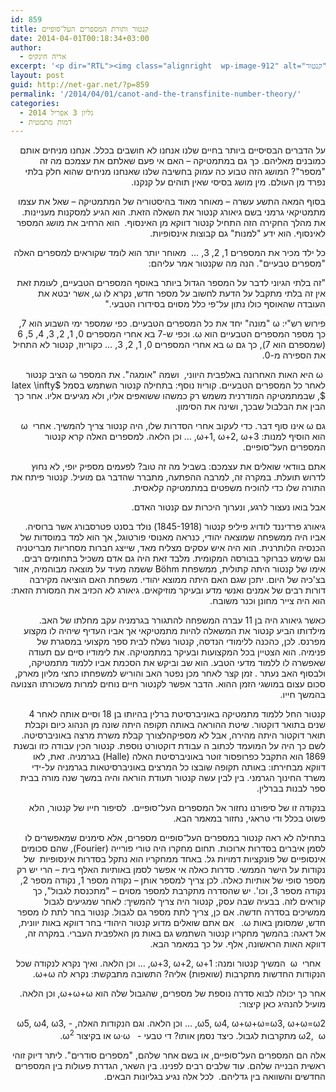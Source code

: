 ```yaml
---
id: 859
title: קנטור ותורת המספרים העל־סופיים
date: 2014-04-01T00:18:34+03:00
author:
  - אריה חינקיס
excerpt: '<p dir="RTL"><img class="alignright  wp-image-912" alt="קנטור" src="http://net-gar.net/wp-content/uploads/2014/03/קנטור-150x150.jpg" width="90" height="90" />על הדברים הבסיסיים ביותר בחיים שלנו אנחנו לא חושבים בכלל. אנחנו מניחים אותם כמובנים מאליהם. כך גם במתמטיקה – האם אי פעם שאלתם את עצמכם מה זה "מספר"? המושג הזה טבוע כה עמוק בחשיבה שלנו שאנחנו מניחים שהוא חלק בלתי נפרד מן העולם. מין מושג בסיסי שאין תוהים על קנקנו.בסוף המאה התשע עשרה – מאוחר מאוד בהיסטוריה של המתמטיקה – שאל את עצמו מתמטיקאי גרמני בשם גיאורג קנטור את השאלה הזאת בדיוק..</p>'
layout: post
guid: http://net-gar.net/?p=859
permalink: '/2014/04/01/canot-and-the-transfinite-number-theory/'
categories:
  - גליון 3 אפריל 2014
  - דמות מתמטית
---
```

<p dir="RTL">
  על הדברים הבסיסיים ביותר בחיים שלנו אנחנו לא חושבים בכלל. אנחנו מניחים אותם כמובנים מאליהם. כך גם במתמטיקה – האם אי פעם שאלתם את עצמכם מה זה "מספר"? המושג הזה טבוע כה עמוק בחשיבה שלנו שאנחנו מניחים שהוא חלק בלתי נפרד מן העולם. מין מושג בסיסי שאין תוהים על קנקנו.
</p>

<p dir="RTL">
  בסוף המאה התשע עשרה – מאוחר מאוד בהיסטוריה של המתמטיקה – שאל את עצמו מתמטיקאי גרמני בשם גיאורג קנטור את השאלה הזאת. הוא הגיע למסקנות מעניינות. את מהלך החקירה הזה התחיל קנטור דווקא מן האינסוף.  הוא הרחיב את מושג המספר לאינסוף. הוא ידע "למנות" גם קבוצות אינסופיות.
</p>

<p dir="RTL">
  כל ילד מכיר את המספרים 1, 2, 3, &#8230;  מאוחר יותר הוא לומד שקוראים למספרים האלה "מספרים טבעיים". הנה מה שקנטור אמר עליהם:
</p>

<p dir="RTL">
  "זה בלתי הגיוני לדבר על המספר הגדול ביותר באוסף המספרים הטבעיים, לעומת זאת אין זה בלתי מתקבל על הדעת לחשוב על מספר חדש, נקרא לו ω, אשר יבטא את העובדה שהאוסף כולו נתון על־פי כלל מסוים בסידורו הטבעי."
</p>

<p dir="RTL">
  פירוש רש"י: ω "מונה" יחד את כל המספרים הטבעיים. כפי שמספר ימי השבוע הוא 7, כך מספר המספרים הטבעיים הוא ω. וכפי ש-7 בא אחרי המספרים 0, 1, 2, 3, 4, 5, 6 (שמספרם הוא 7), כך גם ω בא אחרי המספרים 0, 1, 2, 3, … כקוריוז, קנטור לא התחיל את הספירה מ-0.
</p>

<p dir="RTL">
   ω היא האות האחרונה באלפבית היווני,  ושמה "אומגה". את המספר ω הציב קנטור לאחר כל המספרים הטבעיים. קוריוז נוסף: בתחילה קנטור השתמש בסמל $latex \infty $, שבמתמטיקה המודרנית משמש רק כמשהו ששואפים אליו, ולא מגיעים אליו. אחר כך הבין את הבלבול שבכך, ושינה את הסימון.
</p>

<p dir="RTL">
  גם ω אינו סוף דבר. כדי לעקוב אחרי הסדרות שלו, היה קנטור צריך להמשיך. אחרי  ω הוא הוסיף למנות: ω+1, ω+2, ω+3, &#8230; וכן הלאה. למספרים האלה קרא קנטור המספרים העל־סופיים.
</p>

<p dir="RTL">
  אתם בוודאי שואלים את עצמכם: בשביל מה זה טוב? לפעמים מספיק יופי, לא נחוץ לדרוש תועלת. במקרה זה, למרבה ההפתעה, מתברר שהדבר גם מועיל. קנטור פיתח את התורה שלו כדי להוכיח משפטים במתמטיקה קלאסית.
</p>

<p dir="RTL">
  אבל בואו נעצור לרגע, ונערוך היכרות עם קנטור האדם.
</p>

<p dir="RTL">
  גיאורג פרדיננד לודויג פיליפ קנטור (1845-1918) נולד בסנט פטרסבורג אשר ברוסיה. אביו היה ממשפחה שמוצאה יהודי, כנראה מאנוסי פורטוגל, אך הוא למד במוסדות של הכנסיה הלותרנית. הוא היה איש עסקים מצליח מאד, שייצג חברות מסחריות מבריטניה וגם שימש כברוקר בבורסה המקומית. מלבד זאת היה גם אדם משכיל בתחומים רבים. אימו של קנטור היתה קתולית, ממשפחת Böhm ששמה מעיד על מוצאה מבוהמיה, אזור בצ'כיה של היום. יתכן שגם האם היתה ממוצא יהודי. משפחת האם הוציאה מקירבה דורות רבים של אמנים ואנשי מדע ובעיקר מוזיקאים. גיאורג לא הכזיב את המסורת הזאת: הוא היה צייר מחונן וכנר משובח.
</p>

<p dir="RTL">
  כאשר גיאורג היה בן 11 עברה המשפחה להתגורר בגרמניה עקב מחלתו של האב. מילדותו הביע קנטור את המשאלה להיות מתמטיקאי אך אביו העדיף שיהיה לו מקצוע מפרנס. לכן, כהכנה ללימודי הנדסה, קנטור נשלח לבית ספר מקצועי במסגרת של פנימיה. הוא הצטיין בכל המקצועות ובעיקר במתמטיקה. את לימודיו סיים עם תעודה שאפשרה לו ללמוד מדעי הטבע. הוא שב וביקש את הסכמת אביו ללמוד מתמטיקה, ולבסוף האב נעתר . זמן קצר לאחר מכן נפטר האב והוריש למשפחתו כחצי מליון מארק, סכום עצום במושגי הזמן ההוא. הדבר אפשר לקנטור חיים נוחים למרות משכורתו הצנועה בהמשך חייו.
</p>

<p dir="RTL">
  קנטור החל ללמוד מתמטיקה באוניברסיטת ברלין בהיותו בן 18 וסיים אותה לאחר 4 שנים בתואר דוקטור. שיטת ההוראה באותה תקופה היתה שונה מן הנהוג כיום וקבלת תואר דוקטור היתה מהירה, אבל לא מספיקהלצורך קבלת משרת מרצה באוניברסיטה. לשם כך היה על המועמד לכתוב ה עבודת דוקטורט נוספת. קנטור הכין עבודה כזו ובשנת 1869 הוא התקבל כפרופסור זוטר באוניברסיטת האלה (Halle) בגרמניה. זאת, לאו דווקא מבחירתו: באותה תקופה שובצו כל המרצים באוניברסיטאות בגרמניה על-ידי משרד החינוך הגרמני. בין לבין עשה קנטור תעודת הוראה והיה במשך שנה מורה בבית ספר לבנות בברלין.
</p>

<p dir="RTL">
  בנקודה זו של סיפורנו נחזור אל המספרים העל־סופיים.  לסיפור חייו של קנטור, הלא פשוט בכלל ודי טראגי, נחזור במאמר הבא.
</p>

<p dir="RTL">
  בתחילה לא ראה קנטור במספרים העל־סופיים מספרים, אלא סימנים שמאפשרים לו לסמן איברים בסדרות ארוכות. תחום מחקרו היה טורי פורייה (Fourier), שהם סכומים אינסופיים של פונקציות דמויות גל. באחד ממחקריו הוא נתקל בסדרות אינסופיות  של נקודות על הישר הממשי. סדרות כאלה אי אפשר לסמן באותיות האלף בית – הרי יש רק מספר סופי של אותיות כאלה. לכן צריך למספר אותן – נקודה מספר 1, נקודה מספר 2, נקודה מספר 3, וכו'. יש שהסדרה מתקרבת למספר מסוים – "מתכנסת לגבול", כך קוראים לזה. בבעיה שבה עסק, קנטור היה צריך להמשיך: לאחר שמגיעים לגבול ממשיכים בסדרה חדשה. אם כן, צריך לתת מספר גם לגבול. קנטור בחר לתת לו מספר חדש, שמסומן באות ω.   אם אתם שואלים מדוע קנטור היהודי בחר דווקא באות יוונית, אל דאגה: בהמשך מחקריו קנטור השתמש גם באות מן האלפבית העברי. במקרה זה, דווקא האות הראשונה, אלף. על כך במאמר הבא.
</p>

<p dir="RTL">
    אחרי  ω  המשיך קנטור ומנה: ω+3, ω+2, ω+1, &#8230; וכן הלאה. ואיך נקרא לנקודה שכל הנקודות החדשות מתקרבות (שואפות) אליה? התשובה מתבקשת: נקרא לה ω+ω.
</p>

<p dir="RTL">
  אחר כך יכולה לבוא סדרה נוספת של מספרים, שהגבול שלה הוא ω+ω+ω, וכן הלאה. מועיל להנהיג כאן קיצור:
</p>

<p dir="RTL">
  ω5, ω4, ω+ω+ω=ω3, ω+ω=ω2, &#8230; וכן הלאה. וגם הנקודות האלה, - ω5, ω4, ω3, ω2,  ω מתקרבות לגבול. כיצד נסמן אותו? די טבעי -   ω·ω או בקיצור ω<sup>2</sup>.
</p>

<p dir="RTL">
  אלה הם המספרים העל־סופיים, או בשם אחר שלהם, "מספרים סודרים". ליתר דיוק זוהי ראשית הבנייה שלהם. עוד שלבים רבים לפנינו. בין השאר, הגדרת פעולות בין המספרים החדשים והשוואה בין גדליהם.  לכל אלה נגיע בגליונות הבאים.
</p>